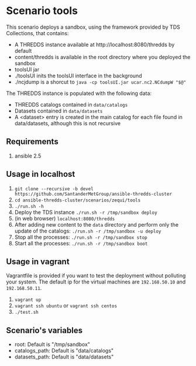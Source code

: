 # Scenario tools

This scenario deploys a sandbox, using the framework provided by TDS Collections, that contains:

- A THREDDS instance available at http://localhost:8080/thredds by default
- content/thredds is available in the root directory where you deployed the sandbox
- toolsUI jar
- ./toolsUI inits the toolsUI interface in the background
- ./ncjdump is a shorcut to `java -cp toolsUI.jar ucar.nc2.NCdumpW "$@"`

The THREDDS instance is populated with the following data:

- THREDDS catalogs contained in `data/catalogs`
- Datasets contained in `data/datasets`
- A \<dataset\> entry is created in the main catalog for each file found in data/datasets, although this is not recursive

## Requirements

1. ansible 2.5

## Usage in localhost

1. `git clone --recursive -b devel https://github.com/SantanderMetGroup/ansible-thredds-cluster`
1. `cd ansible-thredds-cluster/scenarios/zequi/tools`
1. `./run.sh -h`
1. Deploy the TDS instance `./run.sh -r /tmp/sandbox deploy`
1. (in web browser) `localhost:8080/thredds`
1. After adding new content to the `data` directory and perform only the update of the catalogs: `./run.sh -r /tmp/sandbox -u deploy`
1. Stop all the processes: `./run.sh -r /tmp/sandbox stop`
1. Start all the processes: `./run.sh -r /tmp/sandbox boot`

## Usage in vagrant

Vagrantfile is provided if you want to test the deployment without polluting your system. The default ip for the virtual machines are `192.168.50.10` and `192.168.50.11`.

1. `vagrant up`
1. `vagrant ssh ubuntu` or `vagrant ssh centos`
1. `./test.sh`

## Scenario's variables

- root: Default is "/tmp/sandbox"
- catalogs\_path: Default is "data/catalogs"
- datasets\_path: Default is "data/datasets"
